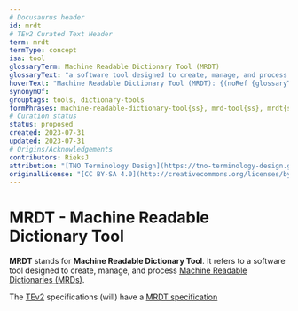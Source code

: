 ```yaml
---
# Docusaurus header
id: mrdt
# TEv2 Curated Text Header
term: mrdt
termType: concept
isa: tool
glossaryTerm: Machine Readable Dictionary Tool (MRDT)
glossaryText: "a software tool designed to create, manage, and process [Machine Readable Dictionaries (MRDs)](mrd@)."
hoverText: "Machine Readable Dictionary Tool (MRDT): {(noRef {glossaryText})}"
synonymOf: 
grouptags: tools, dictionary-tools
formPhrases: machine-readable-dictionary-tool{ss}, mrd-tool{ss}, mrdt{ss}
# Curation status
status: proposed
created: 2023-07-31
updated: 2023-07-31
# Origins/Acknowledgements
contributors: RieksJ
attribution: "[TNO Terminology Design](https://tno-terminology-design.github.io/tev2-specifications/docs)"
originalLicense: "[CC BY-SA 4.0](http://creativecommons.org/licenses/by-sa/4.0/?ref=chooser-v1)"
---
```


# MRDT - Machine Readable Dictionary Tool

**MRDT** stands for **Machine Readable Dictionary Tool**. It refers to a software tool designed to create, manage, and process [Machine Readable Dictionaries (MRDs)](mrd@).

The [TEv2](@) specifications (will) have a [MRDT specification](/docs/spec-tools/mrdt)